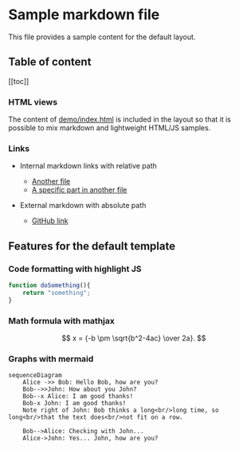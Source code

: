 # Sample markdown file

This file provides a sample content for the default layout.

## Table of content

[[toc]]

### HTML views

The content of [demo/index.html](demo/index.html) is included in the layout so that it is possible to mix markdown and lightweight HTML/JS samples.

### Links

* Internal markdown links with relative path

  * [Another file](other-file.md)
  * [A specific part in another file](other-file.md#nacta-contribuere)

* External markdown with absolute path

  * [GitHub link](https://github.com/jquery/jquery/blob/master/README.md)


## Features for the default template

### Code formatting with highlight JS

```javascript
function doSomething(){
    return "something";
}
```

### Math formula with mathjax

$$
x = {-b \pm \sqrt{b^2-4ac} \over 2a}.
$$

### Graphs with mermaid

```mermaid
sequenceDiagram
    Alice ->> Bob: Hello Bob, how are you?
    Bob-->>John: How about you John?
    Bob--x Alice: I am good thanks!
    Bob-x John: I am good thanks!
    Note right of John: Bob thinks a long<br/>long time, so long<br/>that the text does<br/>not fit on a row.

    Bob-->Alice: Checking with John...
    Alice->John: Yes... John, how are you?
```
